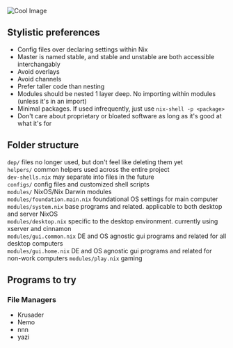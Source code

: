 ![Cool Image](https://i.imgur.com/C4dBczf.png)
## Stylistic preferences
- Config files over declaring settings within Nix
- Master is named stable, and stable and unstable are both accessible interchangably
- Avoid overlays
- Avoid channels
- Prefer taller code than nesting
- Modules should be nested 1 layer deep. No importing within modules (unless it's in an import)
- Minimal packages. If used infrequently, just use `nix-shell -p <package>`
- Don't care about proprietary or bloated software as long as it's good at what it's for

## Folder structure  
`dep/` files no longer used, but don't feel like deleting them yet  
`helpers/` common helpers used across the entire project  
`dev-shells.nix` may separate into files in the future  
`configs/` config files and customized shell scripts  
`modules/` NixOS/Nix Darwin modules   
`modules/foundation.main.nix` foundational OS settings for main computer  
`modules/system.nix` base programs and related. applicable to both desktop and server NixOS  
`modules/desktop.nix` specific to the desktop environment. currently using xserver and cinnamon  
`modules/gui.common.nix` DE and OS agnostic gui programs and related for all desktop computers  
`modules/gui.home.nix` DE and OS agnostic gui programs and related for non-work computers
`modules/play.nix` gaming  

## Programs to try
### File Managers
- Krusader
- Nemo
- nnn
- yazi